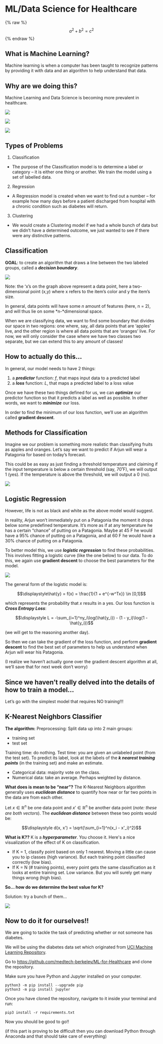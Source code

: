 # ML/Data Science for Healthcare

{% raw %}
  $$a^2 + b^2 = c^2$$
{% endraw %}

## What is Machine Learning?

Machine learning is when a computer has been taught to recognize patterns by providing it with data and an algorithm to help understand that data.

## Why are we doing this?

Machine Learning and Data Science is becoming more prevalent in healthcare.

![](https://lh4.googleusercontent.com/KcYpZhOGTDjlNXj0jA1T1xnOaMqjnDCY-YvZ6eaGcXSSTeVCIpC04qHmQmGbQwyu22stLSHQs-iRFNX5sXO7M8KAj1F-8bC_mw2-jXtg_j7syXnnPGQP8IeWBXTR29__qqPWxhZZzH8)

![](https://lh6.googleusercontent.com/BnKIhv2lauWKMN_d7bfneFixArXEDmZDxLYj_3qAgxUmJo0SJWwIWo8tSMmzKKiJMfXXXT9GZ8mZwd_QFE0VChkTkk9j_F-pHucKyKdZn0KFlVihfWvm3TjUwwl_4wZ2O-fL1lQ5Lh8)

![](https://lh5.googleusercontent.com/sc_43GUQldSM_2j5hvUhUcO69m82_QtLvBhCTHv2tcsCxmnEeqXRSPFeuofy2eFLr_OwBV9E3V2QoM9wZQWiaJEtDJdUTlHhRsoYOeH_cA_S7lPcUmCfxqAJVDvekZKU5PU6xnDJEEM)

## Types of Problems
1. Classification
  - The purpose of the Classification model is to determine a label or category – it is either one thing or another. We train the model using a set of labelled data. 
2. Regression
  - A Regression model is created when we want to find out a number – for example how many days before a patient discharged from hospital with a chronic condition such as diabetes will return.
3. Clustering
  - We would create a Clustering model if we had a whole bunch of data but we didn’t have a determined outcome, we just wanted to see if there were any distinctive patterns.


## Classification

**GOAL**: to create an algorithm that draws a line between the two labeled groups, called a ***decision boundary***.



![](https://lh4.googleusercontent.com/4m0DF7np9Ba0Fok9HCu_0bFrU4yIohDlpeNNyaR_Qnoa25wDFp2WyfVxet4hZjrTf6rH4re09xjczgG5zJ8MzFxe1TdsRwWWsXAJMF4kRF1gatkXL1GRpCp0FPvghq3zYEwcbXGKn4E)


Note: the ‘x’s on the graph above represent a data point, here a two-dimensional point (x,y) where x refers to the item’s color and y the item’s size. 

In general, data points will have some *n* amount of features (here, n = 2), and will thus lie on some *n-*dimensional space. 

When we are classifying data, we want to find some boundary that divides our space in two regions: one where, say, all data points that are ‘apples’ live, and the other region is where all data points that are ‘oranges’ live. For now, we will only consider the case where we have two classes two separate, but we can extend this to any amount of classes!


## How to actually do this…

In general, our model needs to have 2 things:


1. a ***predictor*** function: $f$, that maps input data to a predicted label
2. a ***loss*** function: $L$, that maps a predicted label to a loss value

Once we have these two things defined for us, we can ***optimize*** our predictor function so that it predicts a label as well as possible.  In other words, we want to ***minimize*** our loss.  

In order to find the minimum of our loss function, we’ll use an algorithm called **gradient descent**.



## Methods for Classification

Imagine we our problem is something more realistic than classifying fruits as apples and oranges. Let’s say we want to predict if Arjun will wear a Patagonia for based on today’s forecast.

This could be as easy as just finding a threshold temperature and claiming if the input temperature is below a certain threshold (say, 70˚F), we will output 1 (yes). If the temperature is above the threshold, we will output a 0 (no).

![](https://d2mxuefqeaa7sj.cloudfront.net/s_B573EEDBADB84059279FDEBC36E02F1848CF93650EE1B337E3406E49DD7BB676_1552526680460_image.png)



## Logistic Regression

However, life is not as black and white as the above model would suggest.  

In reality, Arjun won’t immediately put on a Patagonia the moment it drops below some predefined temperature. It’s more as if at any temperature he has a certain “chance” of putting on a Patagonia. Maybe at 45 F he would have a 95% chance of putting on a Patagonia, and at 60 F he would have a 30% chance of putting on a Patagonia.

To better model this, we use ***logistic regression*** to find these probabilities. This involves fitting a logistic curve (like the one below) to our data. To do this, we again use **gradient descent** to choose the best parameters for the model.

![](https://d2mxuefqeaa7sj.cloudfront.net/s_B573EEDBADB84059279FDEBC36E02F1848CF93650EE1B337E3406E49DD7BB676_1552527081334_image.png)


The general form of the logistic model is:


$$\displaystyle\hat{y} = f(x) = \frac{1}{1 + e^{-w^Tx}} \in [0,1]$$ 

which represents the probability that $x$ results in a yes.  Our loss function is ***Cross Entropy Loss***:


$$\displaystyle L = -\sum_{i=1}^ny_i\log(\hat{y_i}) - (1 - y_i)\log(1 - \hat{y_i})$$

(we will get to the reasoning another day).

So then we can take the gradient of the loss function, and perform **gradient descent** to find the best set of parameters to help us understand when Arjun will wear his Patagonia.

(I realize we haven’t actually gone over the gradient descent algorithm at all, we’ll save that for next week don’t worry)


## Since we haven’t really delved into the details of how to train a model…

Let’s go with the simplest model that requires NO training!!!


## K-Nearest Neighbors Classifier

**The algorithm:**
Preprocessing: Split data up into 2 main groups:

- training set
- test set

Training time: do nothing. 
Test time: you are given an unlabeled point (from the test set). To predict its label, look at the labels of the ***k nearest training points*** (in the training set) and make an estimate.

- Categorical data: majority vote on the class.
- Numerical data: take an average. Perhaps weighted by distance.

**What does is mean to be “near”?**
The K-Nearest Neighbors algorithm generally uses ***euclidean distance*** to quantify how near or far two points in the data are from each other.

Let $x\in\mathbb{R}^n$ be one data point and $x'\in\mathbb{R}^n$ be another data point (*note: these are both vectors*). The ***euclidean distance*** between these two points would be:


$$\displaystyle d(x, x') = \sqrt{\sum_{i=1}^n(x_i - x'_i)^2}$$

**What is K??**
K is a ***hyperparameter***. You choose it. Here's a nice visualization of the effect of K on classification.

- If K = 1, classify point based on only 1 nearest. Moving a little can cause you to ip classes (high variance). But each training point classified correctly (low bias).
- If K = N (# training points), every point gets the same classification as it looks at entire training set. Low variance. But you will surely get many things wrong (high bias).

**So… how do we determine the best value for K?**

Solution: try a bunch of them…

![](https://d2mxuefqeaa7sj.cloudfront.net/s_B573EEDBADB84059279FDEBC36E02F1848CF93650EE1B337E3406E49DD7BB676_1552529337927_image.png)




## Now to do it for ourselves!!

We are going to tackle the task of predicting whether or not someone has diabetes. 

We will be using the diabetes data set which originated from [UCI Machine Learning Repository](http://archive.ics.uci.edu/ml/index.php).

Go to https://github.com/medtech-berkeley/ML-for-Healthcare and clone the repository.  

Make sure you have Python and Jupyter installed on your computer.


    python3 -m pip install --upgrade pip
    python3 -m pip install jupyter

Once you have cloned the repository, navigate to it inside your terminal and run: 


    pip3 install -r requirements.txt

Now you should be good to go!!

(if this part is proving to be difficult then you can download Python through Anaconda and that should take care of everything)

